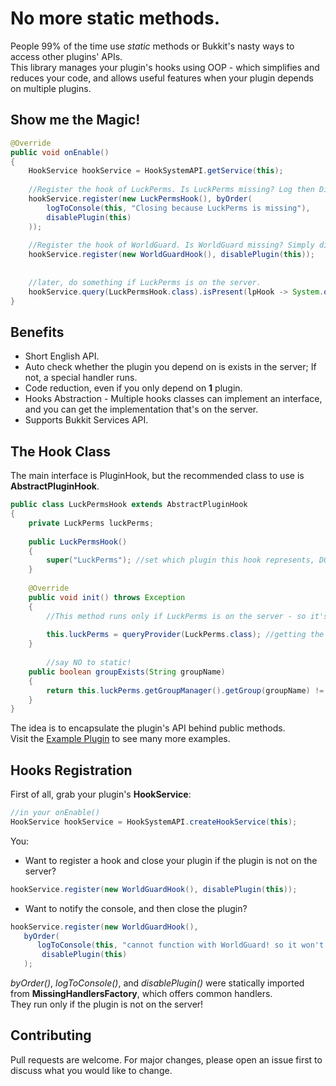 # No more static methods.
People 99% of the time use _static_ methods or Bukkit's nasty ways to access other plugins' APIs.\
This library manages your plugin\'s hooks using OOP - which simplifies and reduces your code, and allows useful features when your plugin depends on multiple plugins.

## Show me the Magic!
```java
@Override
public void onEnable()
{
    HookService hookService = HookSystemAPI.getService(this);
    
    //Register the hook of LuckPerms. Is LuckPerms missing? Log then Disable!
    hookService.register(new LuckPermsHook(), byOrder(
    	logToConsole(this, "Closing because LuckPerms is missing"), 
    	disablePlugin(this)
    )); 
    
    //Register the hook of WorldGuard. Is WorldGuard missing? Simply disable the plugin.
    hookService.register(new WorldGuardHook(), disablePlugin(this)); 
   
   
    //later, do something if LuckPerms is on the server.
    hookService.query(LuckPermsHook.class).isPresent(lpHook -> System.out.println(lpHook.groupExists("owner"));
}
```

## Benefits
* Short English API.
* Auto check whether the plugin you depend on is exists in the server; If not, a special handler runs.
* Code reduction, even if you only depend on **1** plugin.
* Hooks Abstraction - Multiple hooks classes can implement an interface, and you can get the implementation that's on the server.
* Supports Bukkit Services API.

## The Hook Class
The main interface is PluginHook, but the recommended class to use is **AbstractPluginHook**.
```java
public class LuckPermsHook extends AbstractPluginHook
{
	private LuckPerms luckPerms;
	
	public LuckPermsHook()
	{
		super("LuckPerms"); //set which plugin this hook represents, DO NOT access the API here!
	}
	
	@Override
	public void init() throws Exception
	{
		//This method runs only if LuckPerms is on the server - so it's safe to access its API.
    
		this.luckPerms = queryProvider(LuckPerms.class); //getting the LuckPerms instance from Bukkit's Services API
	}
  
        //say NO to static!
	public boolean groupExists(String groupName) 
	{
		return this.luckPerms.getGroupManager().getGroup(groupName) != null;
	}
}
```
The idea is to encapsulate the plugin's API behind public methods.\
Visit the [Example Plugin](https://github.com/DavidTheExplorer/Hooks-System/blob/master/src/dte/hooksystem/exampleplugin/hooks/WorldGuardHook.java) to see many more examples.

## Hooks Registration
First of all, grab your plugin\'s **HookService**:
```java
//in your onEnable()
HookService hookService = HookSystemAPI.createHookService(this);
```
You:

* Want to register a hook and close your plugin if the plugin is not on the server?
```java
hookService.register(new WorldGuardHook(), disablePlugin(this));
```

* Want to notify the console, and then close the plugin?
```java
hookService.register(new WorldGuardHook(), 
   byOrder(
      logToConsole(this, "cannot function with WorldGuard! so it won't use it.")),
       disablePlugin(this)
   );
```

_byOrder()_, _logToConsole()_, and _disablePlugin()_ were statically imported from **MissingHandlersFactory**, which offers common handlers.\
They run only if the plugin is not on the server!

## Contributing
Pull requests are welcome. For major changes, please open an issue first to discuss what you would like to change.
